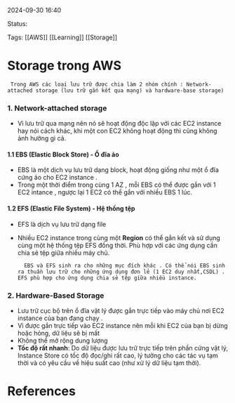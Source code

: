 
2024-09-30 16:40

Status:

Tags: [[AWS]] [[Learning]] [[Storage]]


# Storage trong AWS

     Trong AWS các loại lưu trữ được chia làm 2 nhóm chính : Network-attached storage (lưu trữ gắn kết qua mạng) và hardware-base storage)

### 1.  Network-attached storage 
   - Vì lưu trữ qua mạng nên nó sẽ hoạt động độc lập với các EC2 instance hay nói cách khác, khi một con EC2 không hoạt động thì cũng không ảnh hưởng gì cả.
#### 1.1 EBS (Elastic Block Store) - Ổ đĩa ảo
 - EBS là một dịch vụ lưu trữ dạng block, hoạt động giống như một ổ đĩa cứng ảo cho EC2 instance .
 -  Trong một thời điểm trong cùng 1 AZ , mỗi EBS có thể được gắn với 1 EC2 intance , ngược lại 1 EC2 có thể gắn với nhiều EBS 1 lúc. 
#### 1.2 EFS (Elastic File System) - Hệ thống tệp
 -  EFS là dịch vụ lưu trữ dạng file
 - Nhiều EC2 instance trong cùng một **Region** có thể gắn kết và sử dụng cùng một hệ thống tệp EFS đồng thời. Phù hợp với các ứng dụng cần chia sẻ tệp giữa nhiều máy chủ.
   
         EBS và EFS sinh ra cho những mục đích khác . Có thể nói EBS sinh ra thuần lưu trữ cho những ứng dụng đơn lẻ (1 EC2 duy nhất,CSDL) . EFS phù hợp cho ứng dụng chia sẻ tệp giữa nhiều instance.
### 2. Hardware-Based Storage 
- Lưu trữ cục bộ trên ổ đĩa vật lý được gắn trực tiếp vào máy chủ nơi EC2 instance của bạn đang chạy .
-  Vì được gắn trực tiếp vào EC2 instance nên mỗi khi EC2 của bạn bị dừng hoặc hỏng, dữ liệu sẽ bị mất
-  Không thể mở rộng dung lượng
-  **Tốc độ rất nhanh**: Do dữ liệu được lưu trữ trực tiếp trên phần cứng vật lý, Instance Store có tốc độ đọc/ghi rất cao, lý tưởng cho các tác vụ tạm thời và có yêu cầu về hiệu suất cao (như xử lý dữ liệu tạm thời).
# References





